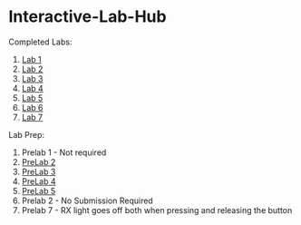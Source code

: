 # Interactive-Lab-Hub

Completed Labs:
1. [Lab 1](https://github.com/jamiekimyu/IDD-Fa18-Lab1)
2. [Lab 2](https://github.com/jamiekimyu/IDD-Fa18-Lab2)
3. [Lab 3](https://github.com/jamiekimyu/IDD-Fa18-Lab3)
4. [Lab 4](https://github.com/jamiekimyu/IDD-Fa18-Lab4)
5. [Lab 5](https://github.com/jamiekimyu/IDD-Fa18-Lab5)
6. [Lab 6](https://github.com/jamiekimyu/IDD-Fa18-Lab6)
7. [Lab 7](https://github.com/jamiekimyu/IDD-Fa18-Lab6)

Lab Prep:
1. Prelab 1 - Not required
2. [PreLab 2](https://github.com/jamiekimyu/Interactive-Lab-Hub/blob/master/prelabs/prelab-2.md)
3. [PreLab 3](https://github.com/jamiekimyu/Interactive-Lab-Hub/blob/master/prelabs/prelab-3.md)
4. [PreLab 4](https://github.com/jamiekimyu/Interactive-Lab-Hub/blob/master/prelabs/prelab4.pdf)
5. [PreLab 5](https://github.com/jamiekimyu/Interactive-Lab-Hub/blob/master/prelabs/prelab5.md)
6. Prelab 2 - No Submission Required
7. Prelab 7 - RX light goes off both when pressing and releasing the button



